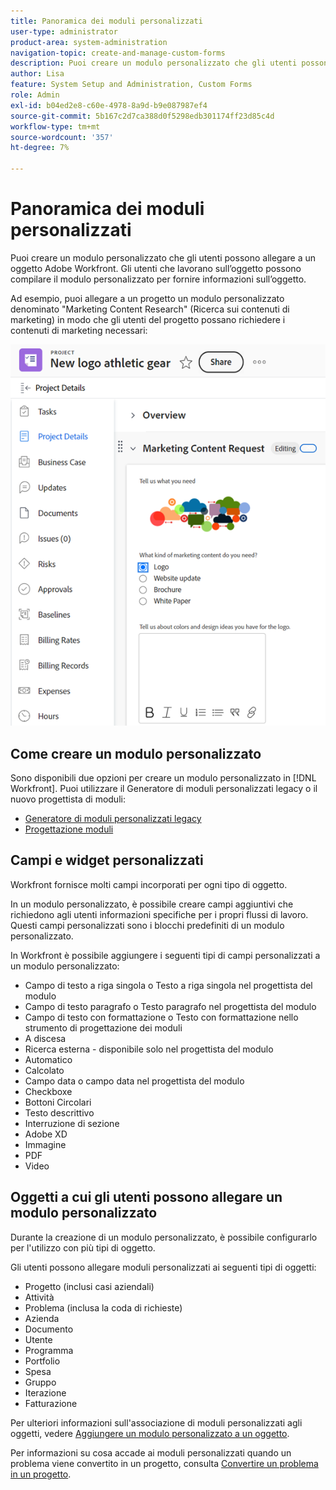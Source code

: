 ```yaml
---
title: Panoramica dei moduli personalizzati
user-type: administrator
product-area: system-administration
navigation-topic: create-and-manage-custom-forms
description: Puoi creare un modulo personalizzato che gli utenti possono allegare a un oggetto Adobe Workfront. Gli utenti che lavorano sull’oggetto possono compilare il modulo personalizzato per fornire informazioni sull’oggetto.
author: Lisa
feature: System Setup and Administration, Custom Forms
role: Admin
exl-id: b04ed2e8-c60e-4978-8a9d-b9e087987ef4
source-git-commit: 5b167c2d7ca388d0f5298edb301174ff23d85c4d
workflow-type: tm+mt
source-wordcount: '357'
ht-degree: 7%

---
```


# Panoramica dei moduli personalizzati

<!--Audited: 12/2023-->

Puoi creare un modulo personalizzato che gli utenti possono allegare a un oggetto Adobe Workfront. Gli utenti che lavorano sull’oggetto possono compilare il modulo personalizzato per fornire informazioni sull’oggetto.

Ad esempio, puoi allegare a un progetto un modulo personalizzato denominato &quot;Marketing Content Research&quot; (Ricerca sui contenuti di marketing) in modo che gli utenti del progetto possano richiedere i contenuti di marketing necessari:

![](assets/see-image-details-page.png)

## Come creare un modulo personalizzato

Sono disponibili due opzioni per creare un modulo personalizzato in [!DNL Workfront]. Puoi utilizzare il Generatore di moduli personalizzati legacy o il nuovo progettista di moduli:

* [Generatore di moduli personalizzati legacy](/help/quicksilver/administration-and-setup/customize-workfront/create-manage-custom-forms/use-the-custom-form-builder.md)
* [Progettazione moduli](/help/quicksilver/administration-and-setup/customize-workfront/create-manage-custom-forms/form-designer/form-designer-toc.md)

## Campi e widget personalizzati

Workfront fornisce molti campi incorporati per ogni tipo di oggetto.

In un modulo personalizzato, è possibile creare campi aggiuntivi che richiedono agli utenti informazioni specifiche per i propri flussi di lavoro. Questi campi personalizzati sono i blocchi predefiniti di un modulo personalizzato.

In Workfront è possibile aggiungere i seguenti tipi di campi personalizzati a un modulo personalizzato:

* Campo di testo a riga singola o Testo a riga singola nel progettista del modulo
* Campo di testo paragrafo o Testo paragrafo nel progettista del modulo
* Campo di testo con formattazione o Testo con formattazione nello strumento di progettazione dei moduli
* A discesa
* Ricerca esterna - disponibile solo nel progettista del modulo
* Automatico
* Calcolato
* Campo data o campo data nel progettista del modulo
* Checkboxe
* Bottoni Circolari
* Testo descrittivo
* Interruzione di sezione
* Adobe XD
* Immagine
* PDF
* Video

## Oggetti a cui gli utenti possono allegare un modulo personalizzato

Durante la creazione di un modulo personalizzato, è possibile configurarlo per l&#39;utilizzo con più tipi di oggetto.

Gli utenti possono allegare moduli personalizzati ai seguenti tipi di oggetti:

* Progetto (inclusi casi aziendali)
* Attività
* Problema (inclusa la coda di richieste)
* Azienda
* Documento
* Utente
* Programma
* Portfolio
* Spesa
* Gruppo
* Iterazione
* Fatturazione

Per ulteriori informazioni sull&#39;associazione di moduli personalizzati agli oggetti, vedere [Aggiungere un modulo personalizzato a un oggetto](../../../workfront-basics/work-with-custom-forms/add-a-custom-form-to-an-object.md).

Per informazioni su cosa accade ai moduli personalizzati quando un problema viene convertito in un progetto, consulta [Convertire un problema in un progetto](/help/quicksilver/manage-work/issues/convert-issues/convert-issue-to-project.md).


